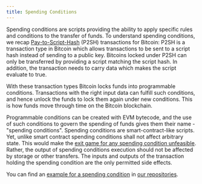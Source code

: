 ```yaml
---
title: Spending Conditions
---
```


Spending conditions are scripts providing the ability to apply specific rules and conditions to the transfer of funds. To understand spending conditions, we recap [Pay-to-Script-Hash](https://en.bitcoin.it/wiki/Pay_to_script_hash) (P2SH) transactions for Bitcoin: P2SH is a transaction type in Bitcoin which allows transactions to be sent to a script hash instead of sending to a public key. Bitcoins locked under P2SH can only be transferred by providing a script matching the script hash. In addition, the transaction needs to carry data which makes the script evaluate to true.

With these transaction types Bitcoin locks funds into programmable conditions. Transactions with the right input data can fulfill such conditions, and hence unlock the funds to lock them again under new conditions. This is how funds move through time on the Bitcoin blockchain. 

Programmable conditions can be created with EVM bytecode, and the use of such conditions to govern the spending of funds gives them their name - "spending conditions". Spending conditions are smart-contract-like scripts. Yet, unlike smart contract spending conditions shall not affect arbitrary state. This would make the [exit game for any spending condition unfeasible](https://ethresear.ch/t/why-smart-contracts-are-not-feasible-on-plasma/2598). Rather, the output of spending conditions execution should not be affected by storage or other transfers. The inputs and outputs of the transaction holding the spending condition are the only permitted side effects.

You can find an [example for a spending condition](https://github.com/leapdao/spending-conditions/blob/master/contracts/mocks/SpendingCondition.sol) in [our repositories](https://github.com/leapdao). 